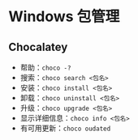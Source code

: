 # Windows 包管理

## Chocalatey

- 帮助：`choco -?`
- 搜索：`choco search <包名>`
- 安装：`choco install <包名>`
- 卸载：`choco uninstall <包名>`
- 升级：`choco upgrade <包名>`
- 显示详细信息：`choco info <包名>`
- 有可用更新：`choco oudated`

